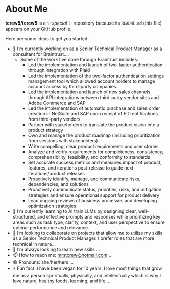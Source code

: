 # About Me


**tcrew5/tcrew5** is a ✨ _special_ ✨ repository because its `README.md` (this file) appears on your GitHub profile.

Here are some ideas to get you started:

- 🔭 I’m currently working on as a Senior Technical Product Manager as a consultant for Braintrust....
  - Some of the work I've done through Braintrust includes:
    - Led the implementation and launch of two-factor authentication through integration with Plaid
    - Led the implementation of the two-factor authentication settings management tool which allowed account holders to manage account access by third-party companies.
    - Led the implementation and launch of new sales channels through API integrations between third-party vendor sites and Adobe Commerce and SAP
    - Led the implementation of automatic purchase and sales order creation in NetSuite and SAP upon receipt of EDI notifications from third-party vendors
    - Partner with stakeholders to translate the product vision into a product strategy
    - Own and manage the product roadmap (including prioritization from sessions with stakeholders)
    - Write compelling, clear product requirements and user stories
    - Analyze and verify requirements for completeness, consistency, comprehensibility, feasibility, and conformity to standards
    - Set accurate success metrics and measures impact of product, features, and iterations post-release to guide next iterations/product releases
    - Proactively identify, manage, and communicate risks, dependencies, and solutions
    - Proactively communicate status, priorities, risks, and mitigation strategies and ensure operational support for product delivery
    - Lead ongoing reviews of business processes and developing optimization strategies	
- 🌱 I’m currently learning to AI train LLMs by designing clear, well-structured, and effective prompts and responses while prioritizing key areas such as task type, clarity, context, and user perspective to ensure optimal performance and relevance.
- 👯 I’m looking to collaborate on projects that allow me to utilize my skills as a Senior Technical Product Manager.  I prefer roles that are more technical in nature...
- 🤔 I’m always looking to learn new skills ...
- 📫 How to reach me: mrstcrew@hotmail.com...
- 😄 Pronouns: she/her/hers ...
- ⚡ Fun fact: I have been vegan for 10 years.  I love most things that grow me as a person spriritually, physically, and intellectually which is why I love nature, healthy foods, learning, and life....

